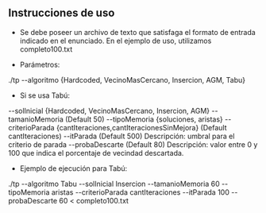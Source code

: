 ## Instrucciones de uso

* Se debe poseer un archivo de texto que satisfaga el formato de entrada indicado en el enunciado. En el ejemplo de uso, utilizamos completo100.txt

* Parámetros:

./tp --algoritmo {Hardcoded, VecinoMasCercano, Insercion, AGM, Tabu}

* Si se usa Tabú:

--solInicial {Hardcoded, VecinoMasCercano, Insercion, AGM}
--tamanioMemoria (Default 50)
--tipoMemoria {soluciones, aristas}
--criterioParada {cantIteraciones,cantIteracionesSinMejora} (Default cantIteraciones)
--itParada (Default 500) Descripción: umbral para el criterio de parada 
--probaDescarte (Default 80) Descripción: valor entre 0 y 100 que indica el porcentaje de vecindad descartada.

* Ejemplo de ejecución para Tabú:

./tp --algoritmo Tabu --solInicial Insercion --tamanioMemoria 60 --tipoMemoria aristas --criterioParada cantIteraciones --itParada 100 --probaDescarte 60 < completo100.txt
